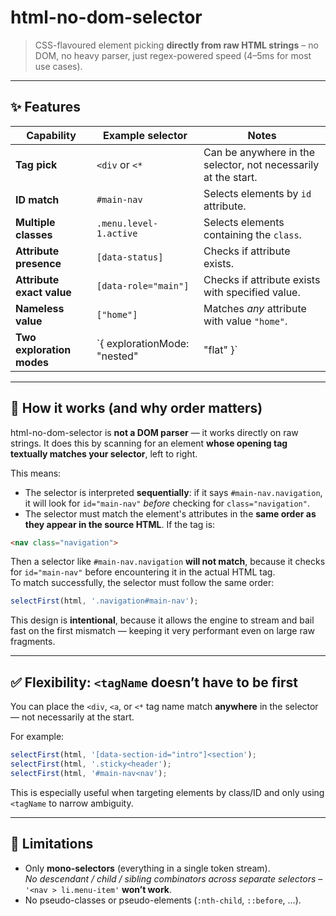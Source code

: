 # html-no-dom-selector

> CSS-flavoured element picking **directly from raw HTML strings** – no DOM, no heavy parser, just regex-powered speed (4–5ms for most use cases).

---

## ✨ Features
| Capability | Example selector | Notes |
|------------|------------------|-------|
| **Tag pick** | `<div` or `<*` | Can be anywhere in the selector, not necessarily at the start. |
| **ID match** | `#main-nav` | Selects elements by `id` attribute. |
| **Multiple classes** | `.menu.level-1.active` | Selects elements containing the `class`. |
| **Attribute presence** | `[data-status]` | Checks if attribute exists. |
| **Attribute exact value** | `[data-role="main"]` | Checks if attribute exists with specified value. |
| **Nameless value** | `["home"]` | Matches *any* attribute with value `"home"`. |
| **Two exploration modes** | `{ explorationMode: "nested" | "flat" }` | `"nested"` (default) dives into children; `"flat"` starts again after the previous element's closing tag. |

---

## 🧠 How it works (and why order matters)

html-no-dom-selector is **not a DOM parser** — it works directly on raw strings. It does this by scanning for an element **whose opening tag textually matches your selector**, left to right.

This means:
- The selector is interpreted **sequentially**: if it says `#main-nav.navigation`, it will look for `id="main-nav"` *before* checking for `class="navigation"`.
- The selector must match the element's attributes in the **same order as they appear in the source HTML**. If the tag is:
```html
<nav class="navigation">
```
Then a selector like `#main-nav.navigation` **will not match**, because it checks for `id="main-nav"` before encountering it in the actual HTML tag.  
To match successfully, the selector must follow the same order:

```js
selectFirst(html, '.navigation#main-nav');
```

This design is **intentional**, because it allows the engine to stream and bail fast on the first mismatch — keeping it very performant even on large raw fragments.

---

## ✅ Flexibility: `<tagName` doesn’t have to be first

You can place the `<div`, `<a`, or `<*` tag name match **anywhere** in the selector — not necessarily at the start.

For example:
```js
selectFirst(html, '[data-section-id="intro"]<section');
selectFirst(html, '.sticky<header');
selectFirst(html, '#main-nav<nav');
```

This is especially useful when targeting elements by class/ID and only using `<tagName` to narrow ambiguity.

---

## 🚧 Limitations
* Only **mono-selectors** (everything in a single token stream).  
  *No descendant / child / sibling combinators across separate selectors* – `'<nav > li.menu-item'` **won’t work**.
* No pseudo-classes or pseudo-elements (`:nth-child`, `::before`, …).
